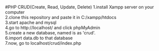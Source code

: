 #PHP CRUD(Create, Read, Update, Delete)
1.install Xampp server on your computer<br>
2.clone this repository and paste it in C:/xampp/htdocs<br>
3.start apache and mysql <br>
4.go to http://localhost/ and click phpMyAdmin<br>
5.create a new database, named is as 'crud'.<br>
6.import data.db to that database<br>
7.now, go to localhost/crud/index.php<br>
